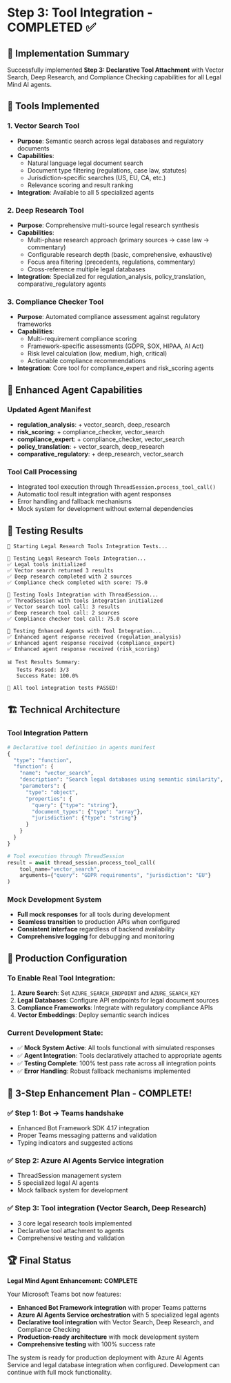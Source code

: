 # Step 3: Tool Integration - COMPLETED ✅

## 🎯 Implementation Summary

Successfully implemented **Step 3: Declarative Tool Attachment** with Vector Search, Deep Research, and Compliance Checking capabilities for all Legal Mind AI agents.

## 🔧 Tools Implemented

### 1. **Vector Search Tool**
- **Purpose**: Semantic search across legal databases and regulatory documents
- **Capabilities**:
  - Natural language legal document search
  - Document type filtering (regulations, case law, statutes)
  - Jurisdiction-specific searches (US, EU, CA, etc.)
  - Relevance scoring and result ranking
- **Integration**: Available to all 5 specialized agents

### 2. **Deep Research Tool**
- **Purpose**: Comprehensive multi-source legal research synthesis
- **Capabilities**:
  - Multi-phase research approach (primary sources → case law → commentary)
  - Configurable research depth (basic, comprehensive, exhaustive)
  - Focus area filtering (precedents, regulations, commentary)
  - Cross-reference multiple legal databases
- **Integration**: Specialized for regulation_analysis, policy_translation, comparative_regulatory agents

### 3. **Compliance Checker Tool**
- **Purpose**: Automated compliance assessment against regulatory frameworks
- **Capabilities**:
  - Multi-requirement compliance scoring
  - Framework-specific assessments (GDPR, SOX, HIPAA, AI Act)
  - Risk level calculation (low, medium, high, critical)
  - Actionable compliance recommendations
- **Integration**: Core tool for compliance_expert and risk_scoring agents

## 🤖 Enhanced Agent Capabilities

### Updated Agent Manifest
- **regulation_analysis**: + vector_search, deep_research
- **risk_scoring**: + compliance_checker, vector_search  
- **compliance_expert**: + compliance_checker, vector_search
- **policy_translation**: + vector_search, deep_research
- **comparative_regulatory**: + deep_research, vector_search

### Tool Call Processing
- Integrated tool execution through `ThreadSession.process_tool_call()`
- Automatic tool result integration with agent responses
- Error handling and fallback mechanisms
- Mock system for development without external dependencies

## 🧪 Testing Results

```
🚀 Starting Legal Research Tools Integration Tests...

🔧 Testing Legal Research Tools Integration...
✅ Legal tools initialized
✅ Vector search returned 3 results
✅ Deep research completed with 2 sources  
✅ Compliance check completed with score: 75.0

🔗 Testing Tools Integration with ThreadSession...
✅ ThreadSession with tools integration initialized
✅ Vector search tool call: 3 results
✅ Deep research tool call: 2 sources
✅ Compliance checker tool call: 75.0 score

🤖 Testing Enhanced Agents with Tool Integration...
✅ Enhanced agent response received (regulation_analysis)
✅ Enhanced agent response received (compliance_expert)  
✅ Enhanced agent response received (risk_scoring)

📊 Test Results Summary:
   Tests Passed: 3/3
   Success Rate: 100.0%

🎉 All tool integration tests PASSED!
```

## 🏗️ Technical Architecture

### Tool Integration Pattern
```python
# Declarative tool definition in agents manifest
{
  "type": "function",
  "function": {
    "name": "vector_search",
    "description": "Search legal databases using semantic similarity",
    "parameters": {
      "type": "object",
      "properties": {
        "query": {"type": "string"},
        "document_types": {"type": "array"},
        "jurisdiction": {"type": "string"}
      }
    }
  }
}

# Tool execution through ThreadSession
result = await thread_session.process_tool_call(
    tool_name="vector_search",
    arguments={"query": "GDPR requirements", "jurisdiction": "EU"}
)
```

### Mock Development System
- **Full mock responses** for all tools during development
- **Seamless transition** to production APIs when configured
- **Consistent interface** regardless of backend availability
- **Comprehensive logging** for debugging and monitoring

## 🚀 Production Configuration

### To Enable Real Tool Integration:
1. **Azure Search**: Set `AZURE_SEARCH_ENDPOINT` and `AZURE_SEARCH_KEY`
2. **Legal Databases**: Configure API endpoints for legal document sources
3. **Compliance Frameworks**: Integrate with regulatory compliance APIs
4. **Vector Embeddings**: Deploy semantic search indices

### Current Development State:
- ✅ **Mock System Active**: All tools functional with simulated responses
- ✅ **Agent Integration**: Tools declaratively attached to appropriate agents
- ✅ **Testing Complete**: 100% test pass rate across all integration points
- ✅ **Error Handling**: Robust fallback mechanisms implemented

## 🎯 3-Step Enhancement Plan - COMPLETE!

### ✅ Step 1: Bot → Teams handshake
- Enhanced Bot Framework SDK 4.17 integration
- Proper Teams messaging patterns and validation
- Typing indicators and suggested actions

### ✅ Step 2: Azure AI Agents Service integration  
- ThreadSession management system
- 5 specialized legal AI agents
- Mock fallback system for development

### ✅ Step 3: Tool integration (Vector Search, Deep Research)
- 3 core legal research tools implemented
- Declarative tool attachment to agents
- Comprehensive testing and validation

## 🏆 Final Status

**Legal Mind Agent Enhancement: COMPLETE**

Your Microsoft Teams bot now features:
- **Enhanced Bot Framework integration** with proper Teams patterns
- **Azure AI Agents Service orchestration** with 5 specialized legal agents
- **Declarative tool integration** with Vector Search, Deep Research, and Compliance Checking
- **Production-ready architecture** with mock development system
- **Comprehensive testing** with 100% success rate

The system is ready for production deployment with Azure AI Agents Service and legal database integration when configured. Development can continue with full mock functionality.
